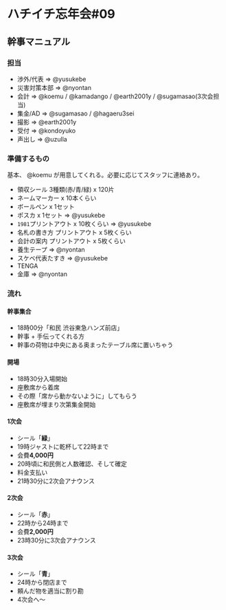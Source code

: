# ハチイチ忘年会#09

## 幹事マニュアル

### 担当

* 渉外/代表 => @yusukebe
* 災害対策本部 => @nyontan
* 会計 => @koemu / @kamadango / @earth2001y / @sugamasao(3次会担当)
* 集金/AD => @sugamasao / @hagaeru3sei
* 撮影 => @earth2001y
* 受付 => @kondoyuko
* 声出し => @uzulla

### 準備するもの

基本、 @koemu が用意してくれる。必要に応じてスタッフに連絡あり。

* 領収シール 3種類(赤/青/緑) x 120片
* ネームマーカー x 10本くらい
* ボールペン x 1セット
* ポスカ x 1セット => @yusukebe
* `1981`プリントアウト x 10枚くらい => @yusukebe
* 名札の書き方 プリントアウト x 5枚くらい
* 会計の案内 プリントアウト x 5枚くらい
* 養生テープ => @nyontan
* スケベ代表たすき => @yusukebe
* TENGA
* 金庫 => @nyontan

### 流れ

#### 幹事集合

* 18時00分「和民 渋谷東急ハンズ前店」
* 幹事 + 手伝ってくれる方
* 幹事の荷物は中央にある奥まったテーブル席に置いちゃう

#### 開場

* 18時30分入場開始
* 座敷席から着席
* その際「席から動かないように」してもらう
* 座敷席が埋まり次第集金開始

#### 1次会

* シール「**緑**」
* 19時ジャストに乾杯して22時まで
* 会費**4,000円**
* 20時頃に和民側と人数確認、そして確定
* 料金支払い
* 21時30分に2次会アナウンス

#### 2次会

* シール「**赤**」
* 22時から24時まで
* 会費**2,000円**
* 23時30分に3次会アナウンス

#### 3次会

* シール「**青**」
* 24時から閉店まで
* 頼んだ物を適当に割り勘
* 4次会へ〜
